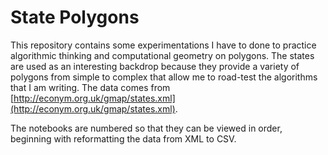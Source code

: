 # State Polygons

This repository contains some experimentations I have to done to practice algorithmic thinking and computational geometry on polygons. The states are used as an interesting backdrop because they provide a variety of polygons from simple to complex that allow me to road-test the algorithms that I am writing. The data comes from [http://econym.org.uk/gmap/states.xml](http://econym.org.uk/gmap/states.xml). 

The notebooks are numbered so that they can be viewed in order, beginning with reformatting the data from XML to CSV.